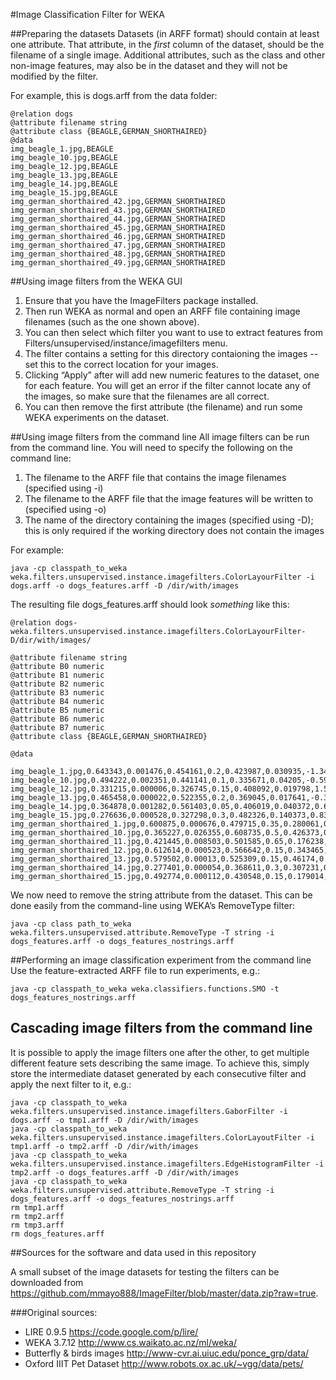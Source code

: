 #Image Classification Filter for WEKA

##Preparing the datasets
Datasets (in ARFF format) should contain at least one attribute.
That attribute, in the *first* column of the dataset, should be the filename of a single image.
Additional attributes, such as the class and other non-image features, may also be in the dataset and they will not be modified by the filter.

For example, this is dogs.arff from the data folder:
````
@relation dogs
@attribute filename string
@attribute class {BEAGLE,GERMAN_SHORTHAIRED}
@data
img_beagle_1.jpg,BEAGLE
img_beagle_10.jpg,BEAGLE
img_beagle_12.jpg,BEAGLE
img_beagle_13.jpg,BEAGLE
img_beagle_14.jpg,BEAGLE
img_beagle_15.jpg,BEAGLE
img_german_shorthaired_42.jpg,GERMAN_SHORTHAIRED
img_german_shorthaired_43.jpg,GERMAN_SHORTHAIRED
img_german_shorthaired_44.jpg,GERMAN_SHORTHAIRED
img_german_shorthaired_45.jpg,GERMAN_SHORTHAIRED
img_german_shorthaired_46.jpg,GERMAN_SHORTHAIRED
img_german_shorthaired_47.jpg,GERMAN_SHORTHAIRED
img_german_shorthaired_48.jpg,GERMAN_SHORTHAIRED
img_german_shorthaired_49.jpg,GERMAN_SHORTHAIRED
````

##Using image filters from the WEKA GUI

1. Ensure that you have the ImageFilters package installed.
2. Then run WEKA as normal and open an ARFF file containing image filenames (such as the one shown above).
3. You can then select which filter you want to use to extract features from Filters/unsupervised/instance/imagefilters menu.
4. The filter contains a setting for this directory contaioning the images -- set this to the correct location for your images.
5. Clicking “Apply” after will add new numeric features to the dataset, one for each feature. You will get an error if the filter cannot locate any of the images, so make sure that the filenames are all correct.
6. You can then remove the first attribute (the filename) and run some WEKA experiments on the dataset.

##Using image filters from the command line
All image filters can be run from the command line.
You will need to specify the following on the command line:

1. The filename to the ARFF file that contains the image filenames (specified using -i)
2. The filename to the ARFF file that the image features will be written to (specified using -o)
3. The name of the directory containing the images (specified using -D); this is only required if the working directory does not contain the images

For example:
````
java -cp classpath_to_weka weka.filters.unsupervised.instance.imagefilters.ColorLayourFilter -i dogs.arff -o dogs_features.arff -D /dir/with/images
````

The resulting file dogs_features.arff should look *something* like this:
````
@relation dogs-weka.filters.unsupervised.instance.imagefilters.ColorLayourFilter-D/dir/with/images/

@attribute filename string
@attribute B0 numeric
@attribute B1 numeric
@attribute B2 numeric
@attribute B3 numeric
@attribute B4 numeric
@attribute B5 numeric
@attribute B6 numeric
@attribute B7 numeric
@attribute class {BEAGLE,GERMAN_SHORTHAIRED}

@data

img_beagle_1.jpg,0.643343,0.001476,0.454161,0.2,0.423987,0.030935,-1.343615,0.014667,BEAGLE
img_beagle_10.jpg,0.494222,0.002351,0.441141,0.1,0.335671,0.04205,-0.598587,0.006612,BEAGLE
img_beagle_12.jpg,0.331215,0.000006,0.326745,0.15,0.408092,0.019798,1.555223,0.012856,BEAGLE
img_beagle_13.jpg,0.465458,0.000022,0.522355,0.2,0.369045,0.017641,-0.303355,0.006667,BEAGLE
img_beagle_14.jpg,0.364878,0.001282,0.561403,0.05,0.406019,0.040372,0.669394,0.005801,BEAGLE
img_beagle_15.jpg,0.276636,0.000528,0.327298,0.3,0.482326,0.140373,0.835263,0.007303,BEAGLE
img_german_shorthaired_1.jpg,0.600875,0.000676,0.479715,0.35,0.280061,0.105351,-0.580938,0.00561,GERMAN_SHORTHAIRED
img_german_shorthaired_10.jpg,0.365227,0.026355,0.608735,0.5,0.426373,0.107652,0.681518,0.007427,GERMAN_SHORTHAIRED
img_german_shorthaired_11.jpg,0.421445,0.008503,0.501585,0.65,0.176238,0.097867,0.618,0.005207,GERMAN_SHORTHAIRED
img_german_shorthaired_12.jpg,0.612614,0.000523,0.566642,0.15,0.343465,0.065314,-0.452935,0.005825,GERMAN_SHORTHAIRED
img_german_shorthaired_13.jpg,0.579502,0.00013,0.525309,0.15,0.46174,0.065948,-0.639345,0.006653,GERMAN_SHORTHAIRED
img_german_shorthaired_14.jpg,0.277401,0.000054,0.368611,0.3,0.307231,0.101645,1.745103,0.010519,GERMAN_SHORTHAIRED
img_german_shorthaired_15.jpg,0.492774,0.000112,0.430548,0.15,0.179014,0.050152,-0.776866,0.010237,GERMAN_SHORTHAIRED
````

We now need to remove the string attribute from the dataset. 
This can be done easily from the command-line using WEKA’s RemoveType filter:
````
java -cp class path_to_weka weka.filters.unsupervised.attribute.RemoveType -T string -i dogs_features.arff -o dogs_features_nostrings.arff
````

##Performing an image classification experiment from the command line
Use the feature-extracted ARFF file to run experiments, e.g.:

````
java -cp classpath_to_weka weka.classifiers.functions.SMO -t dogs_features_nostrings.arff
````

## Cascading image filters from the command line
It is possible to apply the image filters one after the other, to get multiple different feature sets describing the same image.
To achieve this, simply store the intermediate dataset generated by each consecutive filter and apply the next filter to it, e.g.:
````
java -cp classpath_to_weka weka.filters.unsupervised.instance.imagefilters.GaborFilter -i dogs.arff -o tmp1.arff -D /dir/with/images
java -cp classpath_to_weka weka.filters.unsupervised.instance.imagefilters.ColorLayoutFilter -i tmp1.arff -o tmp2.arff -D /dir/with/images
java -cp classpath_to_weka weka.filters.unsupervised.instance.imagefilters.EdgeHistogramFilter -i tmp2.arff -o dogs_features.arff -D /dir/with/images
java -cp classpath_to_weka weka.filters.unsupervised.attribute.RemoveType -T string -i dogs_features.arff -o dogs_features_nostrings.arff
rm tmp1.arff
rm tmp2.arff
rm tmp3.arff
rm dogs_features.arff
````


##Sources for the software and data used in this repository

A small subset of the image datasets for testing the filters can be downloaded from https://github.com/mmayo888/ImageFilter/blob/master/data.zip?raw=true.

###Original sources:
* LIRE 0.9.5 https://code.google.com/p/lire/
* WEKA 3.7.12 http://www.cs.waikato.ac.nz/ml/weka/
* Butterfly & birds images http://www-cvr.ai.uiuc.edu/ponce_grp/data/
* Oxford IIIT Pet Dataset http://www.robots.ox.ac.uk/~vgg/data/pets/
